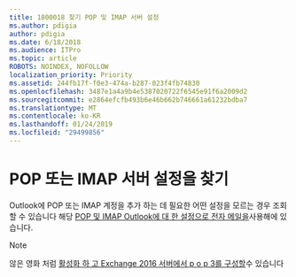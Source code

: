 ```yaml
---
title: 1800018 찾기 POP 및 IMAP 서버 설정
ms.author: pdigia
author: pdigia
ms.date: 6/18/2018
ms.audience: ITPro
ms.topic: article
ROBOTS: NOINDEX, NOFOLLOW
localization_priority: Priority
ms.assetid: 244fb17f-f0e3-474a-b287-023f4fb74830
ms.openlocfilehash: 3487e1a4a9b4e5387020722f6545e91f6a2009d2
ms.sourcegitcommit: e2864efcfb493b6e46b662b746661a61232bdba7
ms.translationtype: MT
ms.contentlocale: ko-KR
ms.lasthandoff: 01/24/2019
ms.locfileid: "29499856"
---
```

# <a name="find-your-pop-or-imap-server-settings"></a>POP 또는 IMAP 서버 설정을 찾기

Outlook에 POP 또는 IMAP 계정을 추가 하는 데 필요한 어떤 설정을 모르는 경우 조회할 수 있습니다 해당 [POP 및 IMAP Outlook에 대 한 설정으로 전자 메일을](https://support.office.com/article/8361e398-8af4-4e97-b147-6c6c4ac95353.aspx)사용해에 있습니다.
  
> [!NOTE]
> 않은 영화 처럼 [활성화 하 고 Exchange 2016 서버에서 p o p 3를 구성할](https://technet.microsoft.com/en-us/library/bb124934%28v=exchg.160%29.aspx)수 있습니다 
  

